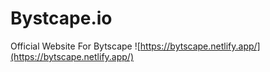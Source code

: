 # Bystcape.io
Official Website For Bytscape
![https://bytscape.netlify.app/](https://bytscape.netlify.app/)
